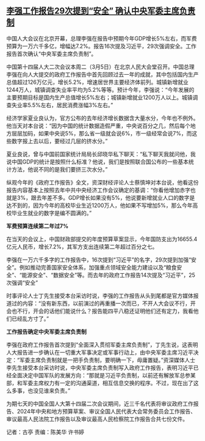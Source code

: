 <!--1709624806000-->
[李强工作报告29次提到“安全” 确认中央军委主席负责制](https://www.rfa.org/mandarin/yataibaodao/zhengzhi/gt1-03052024024603.html)
------

<p>中国人大会议在北京开幕，总理李强在报告中预期今年GDP增⻓5%左右，而军费预算为一万六千多亿，增幅达7.2%。报告16次提及习近平，29次强调安全。工作报告首次确认“中央军委主席负责制”。</p><p>中国第十四届人大二次会议本周二（3月5日）在北京人民大会堂召开。中国总理李强在向人大提交的政府工作报告中首先回顾过去一年的成就，其中包括国内生产总值超过126万亿元，增长5.2%，增速居世界主要经济体前列。城镇新增就业1244万人，城镇调查失业率平均为5.2%等等。预计今年，李强说：“今年发展的主要预期目标是国内生产总值增⻓5%左右；城镇新增就业1200万人以上。城镇调查失业率5.5%左右，居民消费涨幅3%左右。”</p><p>经济学家夏业良认为，官方公布的去年经济增长数据含大量水分，今年也不例外。他当天对本台说：“因为中国的统计数据造假严重，中央说百分之几，然后每个地方层层加码，如果中央说5%，那么省一级就会说6%，市一级经常会说7%，而这些数字报上去以后，要经过几层的挤水分。”</p><p>夏业良说，曾与中国前国家统计局局长邱晓华私下聊天：“私下聊天我就问他，我说中国GDP的统计是按照什么标准？他说，我们是按照联合国公布的一些基本统计方法，他说不同的是我们要挤三次水分。”</p><p>纵观今年的《政府工作报告》全文，资深财经评论人士蔡慎坤对本台说，他看这份报告内容基本上按照去年中共中央经济工作会议确定的基调：“你看他增加赤字也就是3%，跟去年差不多。GDP增长如果没有5%，他说要新增就业人口的数字是达不到的，因为今年的高校毕业生近1200万人，他如果不写增加5%，那么今年高校毕业生就业的数字是编不圆满的。”</p><p><strong>军费预算连续第二年过7%</strong></p><p>在当天的会议上，中国财政部提交的年度预算草案显示，今年国防支出为16655.4亿元人民币，增长7.2%，其军方支出连续第二年超过百分之七。</p><p>李强在一万六千多字的工作报告中，16次提到“习近平”的名字，29次提到加强“安全”。例如推动完善国家安全体系，加强重点领域安全能力建设以及“粮食安全”、“能源安全”、“数据安全”等。而去年的政府工作报告14次提及“习近平”，25次强调“安全”</p><p>时事评论人士丁先生接受本台采访时说，李强的工作报告从头到尾都是官方媒体报道过的内容：“没有新东西，以前演过的再重播一次而已，不开人大会议不行，开会也不行，开会的话他们能说什么？报告能四平八稳还证明他们还有定力，我看他们已经乱方寸了。”</p><p><strong>工作报告确定中央军委主席负责制</strong></p><p>李强在政府工作报告首次提到“全面深入贯彻军委主席负责制”，丁先生说，这表明人大报告进一步确认在一切重大军事决定或军事行动上，由中央军委主席习近平决定：“军委主席负责制就是一把手负责制，要明确一下，毋庸置疑。”资深媒体人士李先生接受本台采访时说，中央军委主席负责制写入政府工作报告，表明习近平已经全面决定中国军队的发展方向：“那就是习近平负责制，以前还有解放军总参某部，和军委主席权力有一定的沟通渠道，相互信息交换的程序。不过，现在出了这么多事，也没见谁来负责。”</p><p>为期七天的中国全国人大第十四届二次会议期间，近三千名代表将审议政府工作报告、2024年中央和地方预算草案、审议全国人民代表大会常务委员会工作报告、审议最高人民法院工作报告以及审议最高人民检察院工作报告合共七份文件。</p><p>记者：古亭 责编：陈美华 许书婷</p>

